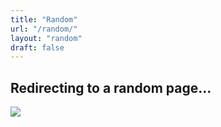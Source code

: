 ```yaml
---
title: "Random"
url: "/random/"
layout: "random"
draft: false
---
```


<h2 class="text-xl font-semibold text-center py-4"> Redirecting to a random page... </h2>

<div class="d-flex w-full">
    <img src="/random-kongming.webp" class="mx-auto w-1/2"></img>
</div>